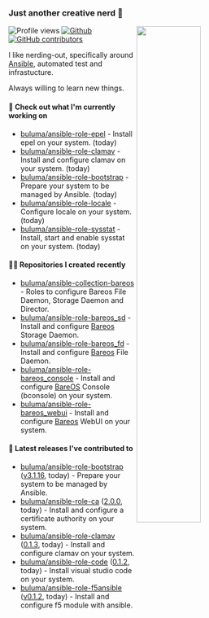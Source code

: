 ### Just another creative nerd 👋


![Profile views](https://gpvc.arturio.dev/buluma) <a href="https://gitstats.me/buluma">
  <img align="right" src="https://github-readme-stats.vercel.app/api?username=buluma&theme=gotham&show_icons=true" width="50%"/>
</a>
[![Github](https://img.shields.io/badge/-buluma-black?style=flat&labelColor=black&logo=github&logoColor=white&include_all_commits=true&count_private=true)](https://gitstats.me/buluma)
[![GitHub contributors](https://img.shields.io/github/contributors/buluma/badges.svg)](https://GitHub.com/buluma/badges/graphs/contributors/)

I like nerding-out, specifically around [Ansible](https://github.com/ansible/ansible), automated test and infrastucture.

Always willing to learn new things.

#### 👷 Check out what I'm currently working on

- [buluma/ansible-role-epel](https://github.com/buluma/ansible-role-epel) - Install epel on your system. (today)
- [buluma/ansible-role-clamav](https://github.com/buluma/ansible-role-clamav) - Install and configure clamav on your system. (today)
- [buluma/ansible-role-bootstrap](https://github.com/buluma/ansible-role-bootstrap) - Prepare your system to be managed by Ansible. (today)
- [buluma/ansible-role-locale](https://github.com/buluma/ansible-role-locale) - Configure locale on your system. (today)
- [buluma/ansible-role-sysstat](https://github.com/buluma/ansible-role-sysstat) - Install, start and enable sysstat on your system. (today)

#### 👨‍💻 Repositories I created recently

- [buluma/ansible-collection-bareos](https://github.com/buluma/ansible-collection-bareos) - Roles to configure Bareos File Daemon, Storage Daemon and Director.
- [buluma/ansible-role-bareos_sd](https://github.com/buluma/ansible-role-bareos_sd) - Install and configure [Bareos](https://www.bareos.com/) Storage Daemon.
- [buluma/ansible-role-bareos_fd](https://github.com/buluma/ansible-role-bareos_fd) - Install and configure [Bareos](https://www.bareos.com/) File Daemon.
- [buluma/ansible-role-bareos_console](https://github.com/buluma/ansible-role-bareos_console) - Install and configure [BareOS](https://www.bareos.com/) Console (bconsole) on your system.
- [buluma/ansible-role-bareos_webui](https://github.com/buluma/ansible-role-bareos_webui) - Install and configure [Bareos](https://www.bareos.com/) WebUI on your system.

#### 🚀 Latest releases I've contributed to

- [buluma/ansible-role-bootstrap](https://github.com/buluma/ansible-role-bootstrap) ([v3.1.16](https://github.com/buluma/ansible-role-bootstrap/releases/tag/v3.1.16), today) - Prepare your system to be managed by Ansible.
- [buluma/ansible-role-ca](https://github.com/buluma/ansible-role-ca) ([2.0.0](https://github.com/buluma/ansible-role-ca/releases/tag/2.0.0), today) - Install and configure a certificate authority on your system.
- [buluma/ansible-role-clamav](https://github.com/buluma/ansible-role-clamav) ([0.1.3](https://github.com/buluma/ansible-role-clamav/releases/tag/0.1.3), today) - Install and configure clamav on your system.
- [buluma/ansible-role-code](https://github.com/buluma/ansible-role-code) ([0.1.2](https://github.com/buluma/ansible-role-code/releases/tag/0.1.2), today) - Install visual studio code on your system.
- [buluma/ansible-role-f5ansible](https://github.com/buluma/ansible-role-f5ansible) ([v0.1.2](https://github.com/buluma/ansible-role-f5ansible/releases/tag/v0.1.2), today) - Install and configure f5 module with ansible.


